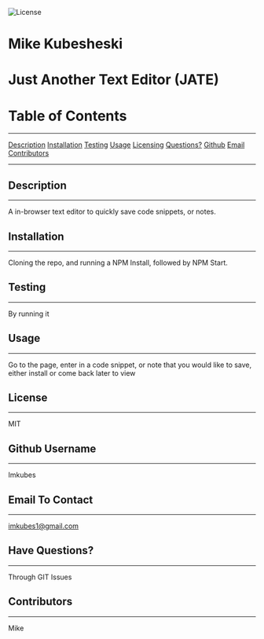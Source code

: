   
  ![License](https://img.shields.io/badge/license-MIT-green)
  
  # Mike Kubesheski
  # Just Another Text Editor (JATE)

  # Table of Contents
  _____________________
  [Description](#desc)
  [Installation](#inst)
  [Testing](#testing)
  [Usage](#usage)
  [Licensing](#lics)
  [Questions?](#ques)
  [Github](#git)
  [Email](#email)
  [Contributors](#contr)

  ______________________
  <a name="desc"></a>
  ## Description
  ______________________
  
  A in-browser text editor to quickly save code snippets, or notes.

  <a name="inst"></a>
  ## Installation
  ______________________
  
  Cloning the repo, and running a NPM Install, followed by NPM Start.

  <a name="testing"></a>
  ## Testing
  ______________________

  By running it

  <a name="usage"></a>
  ## Usage
  ______________________

  Go to the page, enter in a code snippet, or note that you would like to save, either install or come back later to view

  <a name="lics"></a>
  ## License
  ______________________

  MIT

  <a name="git"></a>
  ## Github Username
  _______________________

  Imkubes

  <a name="email"></a>
  ## Email To Contact
  _______________________

  imkubes1@gmail.com

  <a name="ques"></a>
  ## Have Questions?
  _______________________

  Through GIT Issues
  
  <a name="contr"></a>
  ## Contributors
  _______________________
  
  Mike